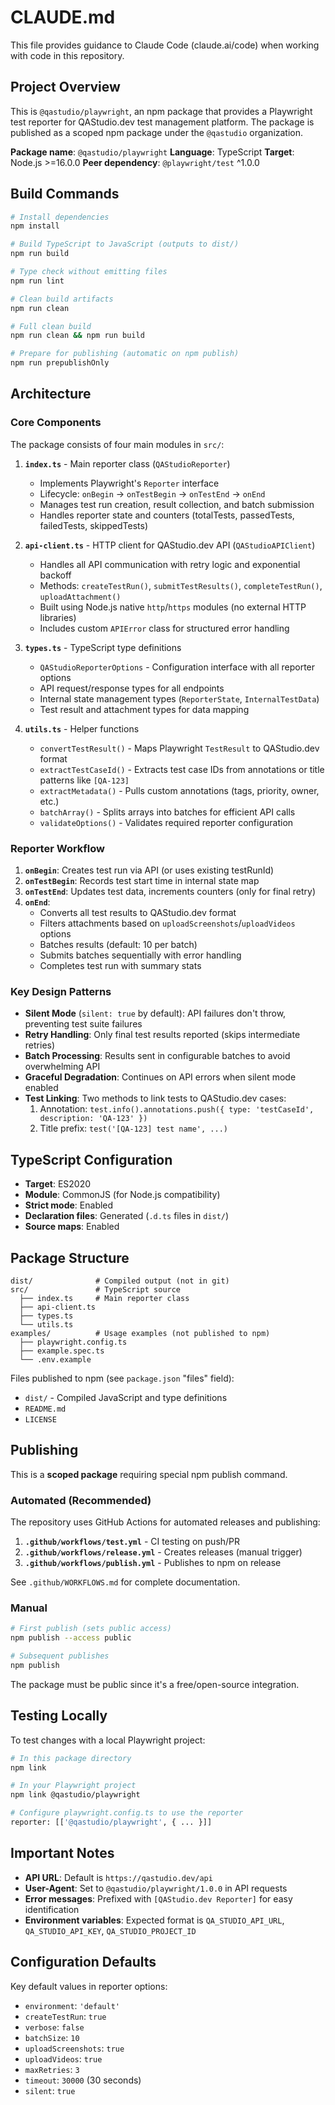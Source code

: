 # CLAUDE.md

This file provides guidance to Claude Code (claude.ai/code) when working with code in this repository.

## Project Overview

This is `@qastudio/playwright`, an npm package that provides a Playwright test reporter for QAStudio.dev test management platform. The package is published as a scoped npm package under the `@qastudio` organization.

**Package name**: `@qastudio/playwright`
**Language**: TypeScript
**Target**: Node.js >=16.0.0
**Peer dependency**: `@playwright/test` ^1.0.0

## Build Commands

```bash
# Install dependencies
npm install

# Build TypeScript to JavaScript (outputs to dist/)
npm run build

# Type check without emitting files
npm run lint

# Clean build artifacts
npm run clean

# Full clean build
npm run clean && npm run build

# Prepare for publishing (automatic on npm publish)
npm run prepublishOnly
```

## Architecture

### Core Components

The package consists of four main modules in `src/`:

1. **`index.ts`** - Main reporter class (`QAStudioReporter`)
   - Implements Playwright's `Reporter` interface
   - Lifecycle: `onBegin` → `onTestBegin` → `onTestEnd` → `onEnd`
   - Manages test run creation, result collection, and batch submission
   - Handles reporter state and counters (totalTests, passedTests, failedTests, skippedTests)

2. **`api-client.ts`** - HTTP client for QAStudio.dev API (`QAStudioAPIClient`)
   - Handles all API communication with retry logic and exponential backoff
   - Methods: `createTestRun()`, `submitTestResults()`, `completeTestRun()`, `uploadAttachment()`
   - Built using Node.js native `http`/`https` modules (no external HTTP libraries)
   - Includes custom `APIError` class for structured error handling

3. **`types.ts`** - TypeScript type definitions
   - `QAStudioReporterOptions` - Configuration interface with all reporter options
   - API request/response types for all endpoints
   - Internal state management types (`ReporterState`, `InternalTestData`)
   - Test result and attachment types for data mapping

4. **`utils.ts`** - Helper functions
   - `convertTestResult()` - Maps Playwright `TestResult` to QAStudio.dev format
   - `extractTestCaseId()` - Extracts test case IDs from annotations or title patterns like `[QA-123]`
   - `extractMetadata()` - Pulls custom annotations (tags, priority, owner, etc.)
   - `batchArray()` - Splits arrays into batches for efficient API calls
   - `validateOptions()` - Validates required reporter configuration

### Reporter Workflow

1. **`onBegin`**: Creates test run via API (or uses existing testRunId)
2. **`onTestBegin`**: Records test start time in internal state map
3. **`onTestEnd`**: Updates test data, increments counters (only for final retry)
4. **`onEnd`**:
   - Converts all test results to QAStudio.dev format
   - Filters attachments based on `uploadScreenshots`/`uploadVideos` options
   - Batches results (default: 10 per batch)
   - Submits batches sequentially with error handling
   - Completes test run with summary stats

### Key Design Patterns

- **Silent Mode** (`silent: true` by default): API failures don't throw, preventing test suite failures
- **Retry Handling**: Only final test results reported (skips intermediate retries)
- **Batch Processing**: Results sent in configurable batches to avoid overwhelming API
- **Graceful Degradation**: Continues on API errors when silent mode enabled
- **Test Linking**: Two methods to link tests to QAStudio.dev cases:
  1. Annotation: `test.info().annotations.push({ type: 'testCaseId', description: 'QA-123' })`
  2. Title prefix: `test('[QA-123] test name', ...)`

## TypeScript Configuration

- **Target**: ES2020
- **Module**: CommonJS (for Node.js compatibility)
- **Strict mode**: Enabled
- **Declaration files**: Generated (`.d.ts` files in `dist/`)
- **Source maps**: Enabled

## Package Structure

```
dist/              # Compiled output (not in git)
src/               # TypeScript source
  ├── index.ts     # Main reporter class
  ├── api-client.ts
  ├── types.ts
  └── utils.ts
examples/          # Usage examples (not published to npm)
  ├── playwright.config.ts
  ├── example.spec.ts
  └── .env.example
```

Files published to npm (see `package.json` "files" field):

- `dist/` - Compiled JavaScript and type definitions
- `README.md`
- `LICENSE`

## Publishing

This is a **scoped package** requiring special npm publish command.

### Automated (Recommended)

The repository uses GitHub Actions for automated releases and publishing:

1. **`.github/workflows/test.yml`** - CI testing on push/PR
2. **`.github/workflows/release.yml`** - Creates releases (manual trigger)
3. **`.github/workflows/publish.yml`** - Publishes to npm on release

See `.github/WORKFLOWS.md` for complete documentation.

### Manual

```bash
# First publish (sets public access)
npm publish --access public

# Subsequent publishes
npm publish
```

The package must be public since it's a free/open-source integration.

## Testing Locally

To test changes with a local Playwright project:

```bash
# In this package directory
npm link

# In your Playwright project
npm link @qastudio/playwright

# Configure playwright.config.ts to use the reporter
reporter: [['@qastudio/playwright', { ... }]]
```

## Important Notes

- **API URL**: Default is `https://qastudio.dev/api`
- **User-Agent**: Set to `@qastudio/playwright/1.0.0` in API requests
- **Error messages**: Prefixed with `[QAStudio.dev Reporter]` for easy identification
- **Environment variables**: Expected format is `QA_STUDIO_API_URL`, `QA_STUDIO_API_KEY`, `QA_STUDIO_PROJECT_ID`

## Configuration Defaults

Key default values in reporter options:

- `environment`: `'default'`
- `createTestRun`: `true`
- `verbose`: `false`
- `batchSize`: `10`
- `uploadScreenshots`: `true`
- `uploadVideos`: `true`
- `maxRetries`: `3`
- `timeout`: `30000` (30 seconds)
- `silent`: `true`
